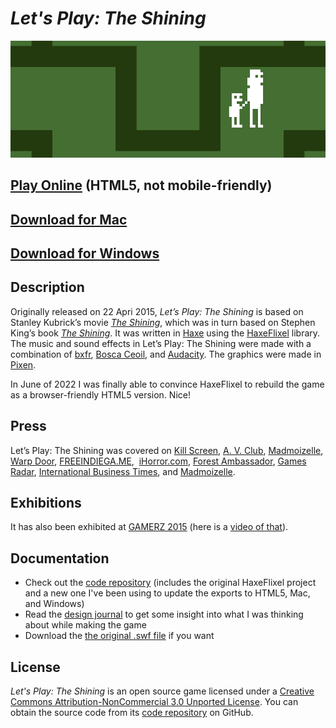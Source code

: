 # *Let's Play: The Shining*

![Banner](images/lets-play-the-shining-banner.png)

## [Play Online](https://www.pippinbarr.com/lets-play-the-shining/web/) (HTML5, not mobile-friendly)
## [Download for Mac](https://github.com/pippinbarr/lets-play-the-shining/releases/tag/mac)
## [Download for Windows](https://github.com/pippinbarr/lets-play-the-shining/releases/tag/windows)

## Description

Originally released on 22 Apri 2015, *Let&#8217;s Play: The Shining* is based on Stanley Kubrick&#8217;s movie _[The Shining](http://en.wikipedia.org/wiki/The_Shining_(film))_, which was in turn based on Stephen King&#8217;s book _[The Shining](http://en.wikipedia.org/wiki/The_Shining_(novel))_. It was written in [Haxe](http://haxe.org/) using the [HaxeFlixel](http://www.haxeflixel.com/) library. The music and sound effects in Let&#8217;s Play: The Shining were made with a combination of [bxfr](http://www.bfxr.net/), [Bosca Ceoil](http://distractionware.com/blog/2013/08/bosca-ceoil/), and [Audacity](http://audacity.sourceforge.net/). The graphics were made in [Pixen](http://www.pixenapp.com/).

In June of 2022 I was finally able to convince HaxeFlixel to rebuild the game as a browser-friendly HTML5 version. Nice!

## Press
 Let&#8217;s Play: The Shining was covered on [Kill Screen](http://killscreendaily.com/articles/lets-play-shining/), [A. V. Club](http://www.avclub.com/article/experience-kubricks-shining-way-it-was-meant-be-at-218591), [Madmoizelle](http://www.madmoizelle.com/shining-jeu-video-352153), [Warp Door](http://wip.warpdoor.com/2015/04/30/lets-play-the-shining-pippin-barr/), [FREEINDIEGA.ME](http://freeindiega.me/),  [iHorror.com](http://ihorror.com/check-out-this-playable-atari-2600-style-shining-mini-game/), [Forest Ambassador](http://forestambassador.com/post/129715989462/lets-play-the-shining-is-a-game-about), [Games Radar](http://www.gamesradar.com/shining-demake/?tag=grsocial-20), [International Business Times](http://www.ibtimes.co.uk/10-best-games-2015-youve-never-heard-crime-sexy-off-peak-sonic-dreams-more-1533605), and [Madmoizelle](http://www.madmoizelle.com/shining-jeu-video-352153).

## Exhibitions
It has also been exhibited at [GAMERZ 2015](http://www.festival-gamerz.com/gamerz11/) (here is a [video of that](https://vimeo.com/148353398)).

## Documentation
* Check out the [code repository](https://github.com/pippinbarr/lets-play-the-shining) (includes the original HaxeFlixel project and a new one I've been using to update the exports to HTML5, Mac, and Windows)
* Read the [design journal](../process/journal.md) to get some insight into what I was thinking about while making the game
* Download the [the original .swf file](https://github.com/pippinbarr/lets-play-the-shining/releases/download/v1.0/LetsPlayTheShining.swf) if you want

## License
*Let's Play: The Shining* is an open source game licensed under a [Creative Commons Attribution-NonCommercial 3.0 Unported License](http://creativecommons.org/licenses/by-nc/3.0/). You can obtain the source code from its [code repository](https://github.com/pippinbarr/lets-play-the-shining/) on GitHub.
